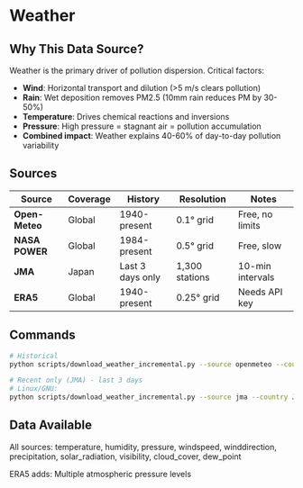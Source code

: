 # Weather

## Why This Data Source?

Weather is the primary driver of pollution dispersion. Critical factors:
- **Wind**: Horizontal transport and dilution (>5 m/s clears pollution)
- **Rain**: Wet deposition removes PM2.5 (10mm rain reduces PM by 30-50%)
- **Temperature**: Drives chemical reactions and inversions
- **Pressure**: High pressure = stagnant air = pollution accumulation
- **Combined impact**: Weather explains 40-60% of day-to-day pollution variability

## Sources

| Source | Coverage | History | Resolution | Notes |
|--------|----------|---------|------------|-------|
| **Open-Meteo** | Global | 1940-present | 0.1° grid | Free, no limits |
| **NASA POWER** | Global | 1984-present | 0.5° grid | Free, slow |
| **JMA** | Japan | Last 3 days only | 1,300 stations | 10-min intervals |
| **ERA5** | Global | 1940-present | 0.25° grid | Needs API key |

## Commands

```bash
# Historical
python scripts/download_weather_incremental.py --source openmeteo --country JP --start 2024-01-01 --end 2024-01-31

# Recent only (JMA) - last 3 days  
# Linux/GNU:
python scripts/download_weather_incremental.py --source jma --country JP --start $(date -I -d "2 days ago") --end $(date -I)
```

## Data Available

All sources: temperature, humidity, pressure, windspeed, winddirection, precipitation, solar_radiation, visibility, cloud_cover, dew_point

ERA5 adds: Multiple atmospheric pressure levels
